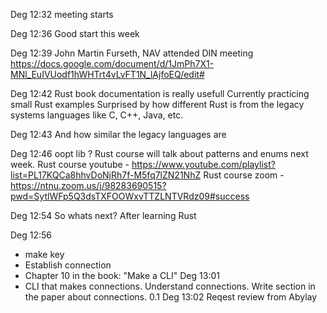 Deg
12:32
meeting starts

Deg
12:36
Good start this week

Deg
12:39
John Martin Furseth, NAV attended DIN meeting
https://docs.google.com/document/d/1JmPh7X1-MNl_EuIVUodf1hWHTrt4vLvFT1N_lAjfoEQ/edit#

Deg
12:42
Rust book documentation is really usefull
Currently practicing small Rust examples
Surprised by how different Rust is from the legacy systems languages like C, C++, Java, etc. 

Deg
12:43
And how similar the legacy languages are

Deg
12:46
oopt lib ? Rust course will talk about patterns and enums next week.
Rust course youtube - https://www.youtube.com/playlist?list=PL17KQCa8hhvDoNjRh7f-M5fq7lZN21NhZ
Rust course zoom - https://ntnu.zoom.us/j/98283690515?pwd=SytlWFp5Q3dsTXFOOWxvTTZLNTVRdz09#success

Deg
12:54
So whats next? After learning Rust

Deg
12:56
- make key
- Establish connection
- Chapter 10 in  the book: "Make a CLI"
Deg
13:01
- CLI that makes connections. Understand connections. Write section in the paper about connections.
0.1
Deg
13:02
Reqest review from Abylay

